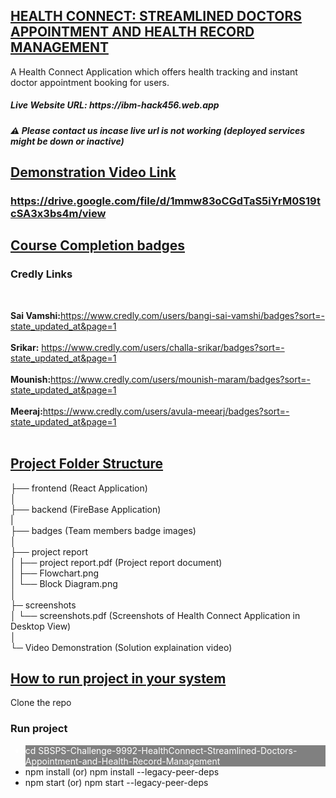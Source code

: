 <h2><u>HEALTH CONNECT: STREAMLINED DOCTORS APPOINTMENT AND HEALTH RECORD MANAGEMENT</u></h2>
A Health Connect Application which offers health tracking and instant doctor appointment booking for users.
<h5 style="display:flex">Live Website URL: https://ibm-hack456.web.app</h5>
<h5>⚠️ Please contact us incase live url is not working (deployed services might be down or inactive)</h5>


<h2><u>Demonstration Video Link</u>
<h3><a href="https://drive.google.com/file/d/1mmw83oCGdTaS5iYrM0S19tcSA3x3bs4m/view">https://drive.google.com/file/d/1mmw83oCGdTaS5iYrM0S19tcSA3x3bs4m/view</a></h3>
</h2>

<h2><u>Course Completion badges</u></h2>
<h3>Credly Links</h3><br/>

<b>Sai Vamshi:</b>https://www.credly.com/users/bangi-sai-vamshi/badges?sort=-state_updated_at&page=1<br/><br/>
<b>Srikar:</b> https://www.credly.com/users/challa-srikar/badges?sort=-state_updated_at&page=1<br/><br/>
<b>Mounish:</b>https://www.credly.com/users/mounish-maram/badges?sort=-state_updated_at&page=1<br/><br/>
<b>Meeraj:</b>https://www.credly.com/users/avula-meearj/badges?sort=-state_updated_at&page=1<br/><br/>

<h2><u>Project Folder Structure</u></h2>
├── frontend (React Application)<br/>
│<br/>
├── backend (FireBase Application)<br/>
|<br/>
├── badges (Team members badge images)<br/>
│<br/>
├── project report<br/>
│   ├── project report.pdf (Project report document)<br/>
│   ├── Flowchart.png<br/>
│   └── Block Diagram.png<br/>
│<br/>
├─ screenshots<br/>
│   └── screenshots.pdf (Screenshots of Health Connect Application in Desktop View)<br/>
│<br/>
└─ Video Demonstration (Solution explaination video)<br/>


<h2><u>How to run project in your system</u></h2>
Clone the repo
<h3>Run project</h3>
<ul>
    <li style="background-color:grey;color:white">cd SBSPS-Challenge-9992-HealthConnect-Streamlined-Doctors-Appointment-and-Health-Record-Management</li>
    <li>npm install (or) npm install --legacy-peer-deps</li>
    <li>npm start (or) npm start --legacy-peer-deps</li>
</ul>

